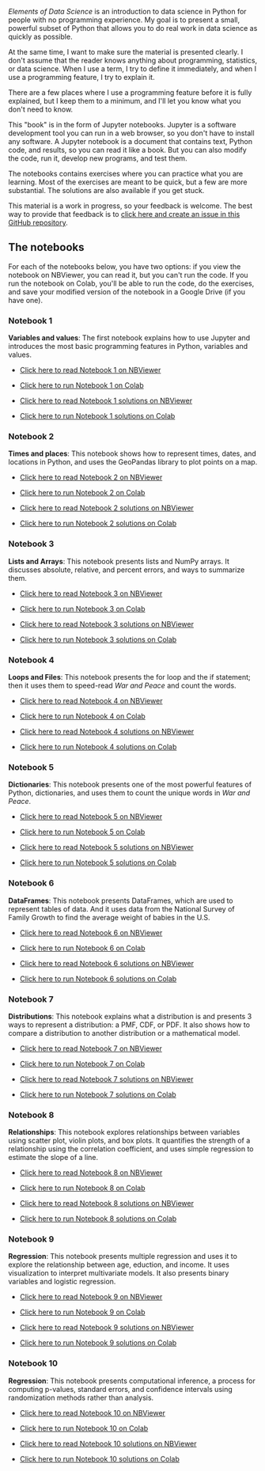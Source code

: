 *Elements of Data Science* is an introduction to data science in Python for people with no programming experience.  My goal is to present a small, powerful subset of Python that allows you to do real work in data science as quickly as possible.  

At the same time, I want to make sure the material is presented clearly.  I don't assume that the reader knows anything about programming, statistics, or data science.  When I use a term, I try to define it immediately, and when I use a programming feature, I try to explain it.

There are a few places where I use a programming feature before it is fully explained, but I keep them to a minimum, and I'll let you know what you don't need to know.

This "book" is in the form of Jupyter notebooks.  Jupyter is a software development tool you can run in a web browser, so you don't have to install any software.  A Jupyter notebook is a document that contains text, Python code, and results, so you can read it like a book.  But you can also modify the code, run it, develop new programs, and test them.

The notebooks contains exercises where you can practice what you are learning.  Most of the exercises are meant to be quick, but a few are more substantial.  The solutions are also available if you get stuck.

This material is a work in progress, so your feedback is welcome.  The best way to provide that feedback is to [click here and create an issue in this GitHub repository](https://github.com/AllenDowney/ElementsOfDataScience/issues).


## The notebooks

For each of the notebooks below, you have two options: if you view the notebook on NBViewer, you can read it, but you can't run the code.  If you run the notebook on Colab, you'll be able to run the code, do the exercises, and save your modified version of the notebook in a Google Drive (if you have one).

### Notebook 1

**Variables and values**: The first notebook explains how to use Jupyter and introduces the most basic programming features in Python, variables and values.

* [Click here to read Notebook 1 on NBViewer](https://nbviewer.jupyter.org/github/AllenDowney/ElementsOfDataScience/blob/master/01_variables.ipynb)

* [Click here to run Notebook 1 on Colab](https://colab.research.google.com/github/AllenDowney/ElementsOfDataScience/blob/master/01_variables.ipynb)

* [Click here to read Notebook 1 solutions on NBViewer](https://nbviewer.jupyter.org/github/AllenDowney/ElementsOfDataScience/blob/master/01_variables_soln.ipynb)

* [Click here to run Notebook 1 solutions on Colab](https://colab.research.google.com/github/AllenDowney/ElementsOfDataScience/blob/master/01_variables_soln.ipynb)

### Notebook 2

**Times and places**: This notebook shows how to represent times, dates, and locations in Python, and uses the GeoPandas library to plot points on a map.

* [Click here to read Notebook 2 on NBViewer](https://nbviewer.jupyter.org/github/AllenDowney/ElementsOfDataScience/blob/master/02_times.ipynb)

* [Click here to run Notebook 2 on Colab](https://colab.research.google.com/github/AllenDowney/ElementsOfDataScience/blob/master/02_times.ipynb)

* [Click here to read Notebook 2 solutions on NBViewer](https://nbviewer.jupyter.org/github/AllenDowney/ElementsOfDataScience/blob/master/02_times_soln.ipynb)

* [Click here to run Notebook 2 solutions on Colab](https://colab.research.google.com/github/AllenDowney/ElementsOfDataScience/blob/master/02_times_soln.ipynb)


### Notebook 3

**Lists and Arrays**: This notebook presents lists and NumPy arrays.  It discusses absolute, relative, and percent errors, and ways to summarize them.

* [Click here to read Notebook 3 on NBViewer](https://nbviewer.jupyter.org/github/AllenDowney/ElementsOfDataScience/blob/master/03_arrays.ipynb)

* [Click here to run Notebook 3 on Colab](https://colab.research.google.com/github/AllenDowney/ElementsOfDataScience/blob/master/03_arrays.ipynb)

* [Click here to read Notebook 3 solutions on NBViewer](https://nbviewer.jupyter.org/github/AllenDowney/ElementsOfDataScience/blob/master/03_arrays_soln.ipynb)

* [Click here to run Notebook 3 solutions on Colab](https://colab.research.google.com/github/AllenDowney/ElementsOfDataScience/blob/master/03_arrays_soln.ipynb)


### Notebook 4

**Loops and Files**: This notebook presents the for loop and the if statement; then it uses them to speed-read *War and Peace* and count the words.

* [Click here to read Notebook 4 on NBViewer](https://nbviewer.jupyter.org/github/AllenDowney/ElementsOfDataScience/blob/master/04_loops.ipynb)

* [Click here to run Notebook 4 on Colab](https://colab.research.google.com/github/AllenDowney/ElementsOfDataScience/blob/master/04_loops.ipynb)

* [Click here to read Notebook 4 solutions on NBViewer](https://nbviewer.jupyter.org/github/AllenDowney/ElementsOfDataScience/blob/master/04_loops_soln.ipynb)

* [Click here to run Notebook 4 solutions on Colab](https://colab.research.google.com/github/AllenDowney/ElementsOfDataScience/blob/master/04_loops_soln.ipynb)


### Notebook 5

**Dictionaries**: This notebook presents one of the most powerful features of Python, dictionaries, and uses them to count the unique words in *War and Peace*.

* [Click here to read Notebook 5 on NBViewer](https://nbviewer.jupyter.org/github/AllenDowney/ElementsOfDataScience/blob/master/05_dictionaries.ipynb)

* [Click here to run Notebook 5 on Colab](https://colab.research.google.com/github/AllenDowney/ElementsOfDataScience/blob/master/05_dictionaries.ipynb)

* [Click here to read Notebook 5 solutions on NBViewer](https://nbviewer.jupyter.org/github/AllenDowney/ElementsOfDataScience/blob/master/05_dictionaries_soln.ipynb)

* [Click here to run Notebook 5 solutions on Colab](https://colab.research.google.com/github/AllenDowney/ElementsOfDataScience/blob/master/05_dictionaries_soln.ipynb)


### Notebook 6

**DataFrames**: This notebook presents DataFrames, which are used to represent tables of data.  And it uses data from the National Survey of Family Growth to find the average weight of babies in the U.S.

* [Click here to read Notebook 6 on NBViewer](https://nbviewer.jupyter.org/github/AllenDowney/ElementsOfDataScience/blob/master/06_dataframes.ipynb)

* [Click here to run Notebook 6 on Colab](https://colab.research.google.com/github/AllenDowney/ElementsOfDataScience/blob/master/06_dataframes.ipynb)

* [Click here to read Notebook 6 solutions on NBViewer](https://nbviewer.jupyter.org/github/AllenDowney/ElementsOfDataScience/blob/master/06_dataframes_soln.ipynb)

* [Click here to run Notebook 6 solutions on Colab](https://colab.research.google.com/github/AllenDowney/ElementsOfDataScience/blob/master/06_dataframes_soln.ipynb)


### Notebook 7

**Distributions**: This notebook explains what a distribution is and presents 3 ways to represent a distribution: a PMF, CDF, or PDF.  It also shows how to compare a distribution to another distribution or a mathematical model.

* [Click here to read Notebook 7 on NBViewer](https://nbviewer.jupyter.org/github/AllenDowney/ElementsOfDataScience/blob/master/07_distributions.ipynb)

* [Click here to run Notebook 7 on Colab](https://colab.research.google.com/github/AllenDowney/ElementsOfDataScience/blob/master/07_distributions.ipynb)

* [Click here to read Notebook 7 solutions on NBViewer](https://nbviewer.jupyter.org/github/AllenDowney/ElementsOfDataScience/blob/master/07_distributions_soln.ipynb)

* [Click here to run Notebook 7 solutions on Colab](https://colab.research.google.com/github/AllenDowney/ElementsOfDataScience/blob/master/07_distributions_soln.ipynb)


### Notebook 8

**Relationships**: This notebook explores relationships between variables using scatter plot, violin plots, and box plots.  It quantifies the strength of a relationship using the correlation coefficient, and uses simple regression to estimate the slope of a line.

* [Click here to read Notebook 8 on NBViewer](https://nbviewer.jupyter.org/github/AllenDowney/ElementsOfDataScience/blob/master/08_relationships.ipynb)

* [Click here to run Notebook 8 on Colab](https://colab.research.google.com/github/AllenDowney/ElementsOfDataScience/blob/master/08_relationships.ipynb)

* [Click here to read Notebook 8 solutions on NBViewer](https://nbviewer.jupyter.org/github/AllenDowney/ElementsOfDataScience/blob/master/08_relationships_soln.ipynb)

* [Click here to run Notebook 8 solutions on Colab](https://colab.research.google.com/github/AllenDowney/ElementsOfDataScience/blob/master/08_relationships_soln.ipynb)




### Notebook 9

**Regression**: This notebook presents multiple regression and uses it to explore the relationship between age, eduction, and income.  It uses visualization to interpret multivariate models.  It also presents binary variables and logistic regression.

* [Click here to read Notebook 9 on NBViewer](https://nbviewer.jupyter.org/github/AllenDowney/ElementsOfDataScience/blob/master/09_regression.ipynb)

* [Click here to run Notebook 9 on Colab](https://colab.research.google.com/github/AllenDowney/ElementsOfDataScience/blob/master/09_regression.ipynb)

* [Click here to read Notebook 9 solutions on NBViewer](https://nbviewer.jupyter.org/github/AllenDowney/ElementsOfDataScience/blob/master/09_regression_soln.ipynb)

* [Click here to run Notebook 9 solutions on Colab](https://colab.research.google.com/github/AllenDowney/ElementsOfDataScience/blob/master/09_regression_soln.ipynb)



### Notebook 10

**Regression**: This notebook presents computational inference, a process for computing p-values, standard errors, and confidence intervals using randomization methods rather than analysis.

* [Click here to read Notebook 10 on NBViewer](https://nbviewer.jupyter.org/github/AllenDowney/ElementsOfDataScience/blob/master/10_inference.ipynb)

* [Click here to run Notebook 10 on Colab](https://colab.research.google.com/github/AllenDowney/ElementsOfDataScience/blob/master/10_inference.ipynb)

* [Click here to read Notebook 10 solutions on NBViewer](https://nbviewer.jupyter.org/github/AllenDowney/ElementsOfDataScience/blob/master/10_inference_soln.ipynb)

* [Click here to run Notebook 10 solutions on Colab](https://colab.research.google.com/github/AllenDowney/ElementsOfDataScience/blob/master/10_inference_soln.ipynb)
